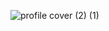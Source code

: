![profile cover (2) (1)](https://github.com/user-attachments/assets/a5658a69-915b-42ae-87a4-537c93405403)
